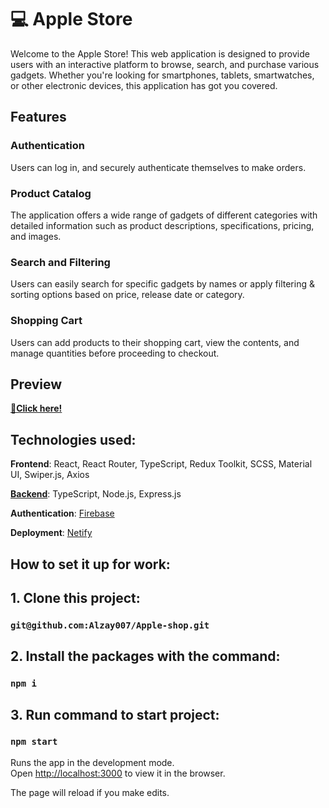 # 💻 Apple Store

Welcome to the Apple Store! This web application is designed to provide users with an interactive platform to browse, search, and purchase various gadgets. Whether you're looking for smartphones, tablets, smartwatches, or other electronic devices, this application has got you covered.

## Features

### Authentication
Users can log in, and securely authenticate themselves to make orders.

### Product Catalog
The application offers a wide range of gadgets of different categories with detailed information such as product descriptions, specifications, pricing, and images.

### Search and Filtering
Users can easily search for specific gadgets by names or apply filtering & sorting options based on price, release date or category.

### Shopping Cart
Users can add products to their shopping cart, view the contents, and manage quantities before proceeding to checkout.

## Preview

[**🔗Click here!**](https://cheery-frangipane-199b33.netlify.app/#)

## Technologies used:

**Frontend**: React, React Router, TypeScript, Redux Toolkit, SCSS, Material UI, Swiper.js, Axios

[**Backend**](https://github.com/Alzay007/apple-store-api): TypeScript, Node.js, Express.js

**Authentication**: [Firebase](https://firebase.google.com/)

**Deployment**: [Netify](https://www.netlify.com/)

## How to set it up for work:

## 1. Clone this project:

### `git@github.com:Alzay007/Apple-shop.git`

## 2. Install the packages with the command:

### `npm i`

## 3. Run command to start project:

### `npm start`

Runs the app in the development mode.\
Open [http://localhost:3000](http://localhost:3000) to view it in the browser.

The page will reload if you make edits.
